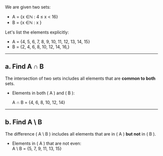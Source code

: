 
We are given two sets:

-  A = \{x ∈ℕ : 4 ≤ x < 16\} 
-  B = \{x ∈ℕ  : x  \} 

Let's list the elements explicitly:

-  A = {4, 5, 6, 7, 8, 9, 10, 11, 12, 13, 14, 15} 
-  B = {2, 4, 6, 8, 10, 12, 14, 16,} 

---

## a. Find  A ∩ B 

The intersection of two sets includes all elements that are **common to both** sets.

- Elements in both \( A \) and \( B \):  
  
  A ∩ B = \{4, 6, 8, 10, 12, 14\}
  

---

## b. Find  A \ B  

The difference \( A \ B \) includes all elements that are in \( A \) **but not** in \( B \). 

- Elements in \( A \) that are not even:  
   A \ B = \{5, 7, 9, 11, 13, 15\}


